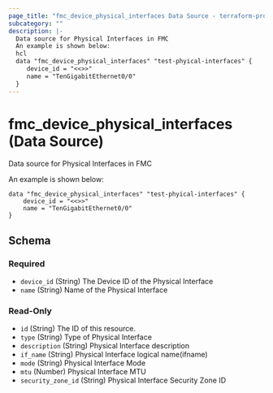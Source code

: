 ```yaml
---
page_title: "fmc_device_physical_interfaces Data Source - terraform-provider-fmc"
subcategory: ""
description: |-
  Data source for Physical Interfaces in FMC
  An example is shown below:
  hcl
  data "fmc_device_physical_interfaces" "test-phyical-interfaces" {
     device_id = "<<>>"
     name = "TenGigabitEthernet0/0"
  }
---
```


# fmc_device_physical_interfaces (Data Source)

Data source for Physical Interfaces in FMC

An example is shown below: 
```hcl
data "fmc_device_physical_interfaces" "test-phyical-interfaces" {
	device_id = "<<>>"
    name = "TenGigabitEthernet0/0"
}
```

<!-- schema generated by tfplugindocs -->
## Schema

### Required

- `device_id` (String) The Device ID of the Physical Interface
- `name` (String) Name of the Physical Interface

### Read-Only

- `id` (String) The ID of this resource.
- `type` (String) Type of Physical Interface
- `description` (String) Physical Interface description
- `if_name` (String) Physical Interface logical name(ifname)
- `mode` (String) Physical Interface Mode
- `mtu` (Number) Physical Interface MTU
- `security_zone_id` (String) Physical Interface Security Zone ID

